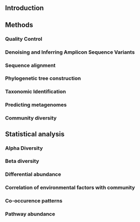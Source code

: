 ##  Introduction

## Methods

### Quality Control

### Denoising and Inferring Amplicon Sequence Variants

### Sequence alignment

### Phylogenetic tree construction

### Taxonomic Identification

### Predicting metagenomes

### Community diversity

## Statistical analysis

### Alpha Diversity 

### Beta diversity

### Differential abundance

### Correlation of environmental factors with community

### Co-occurence patterns

### Pathway abundance
